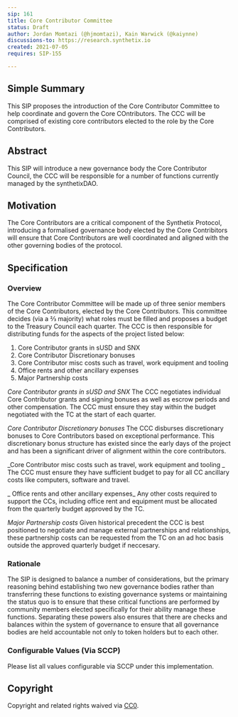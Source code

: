 ```yaml
---
sip: 161
title: Core Contributor Committee
status: Draft
author: Jordan Momtazi (@hjmomtazi), Kain Warwick (@kaiynne)
discussions-to: https://research.synthetix.io
created: 2021-07-05
requires: SIP-155

---
```


## Simple Summary
<!--"If you can't explain it simply, you don't understand it well enough." Simply describe the outcome the proposed changes intends to achieve. This should be non-technical and accessible to a casual community member.-->
This SIP proposes the introduction of the Core Contributor Committee to help coordinate and govern the Core COntributors. The CCC will be comprised of existing core contributors elected to the role by the Core Contributors.


## Abstract
<!--A short (~200 word) description of the proposed change, the abstract should clearly describe the proposed change. This is what *will* be done if the SIP is implemented, not *why* it should be done or *how* it will be done. If the SIP proposes deploying a new contract, write, "We propose to deploy a new contract that will do x".-->
This SIP will introduce a new governance body the Core Contributor Council, the CCC will be responsible for a number of functions currently managed by the synthetixDAO.


## Motivation
<!--This is the problem statement. This is the *why* of the SIP. It should clearly explain *why* the current state of the protocol is inadequate.  It is critical that you explain *why* the change is needed, if the SIP proposes changing how something is calculated, you must address *why* the current calculation is inaccurate or wrong. This is not the place to describe how the SIP will address the issue!-->
The Core Contributors are a critical component of the Synthetix Protocol, introducing a formalised governance body elected by the Core Contribitors will ensure that Core Contributors are well coordinated and aligned with the other governing bodies of the protocol.


## Specification
<!--The specification should describe the syntax and semantics of any new feature, there are five sections
1. Overview
2. Rationale
3. Technical Specification
4. Test Cases
5. Configurable Values
-->

### Overview
<!--This is a high-level overview of *how* the SIP will solve the problem. The overview should clearly describe how the new feature will be implemented.-->
The Core Contributor Committee will be made up of three senior members of the Core Contributors, elected by the Core Contributors. This committee decides (via a ⅔ majority) what roles must be filled and proposes a budget to the Treasury Council each quarter. The CCC is then responsible for distributing funds for the aspects of the project listed below:

1. Core Contributor grants in sUSD and SNX
2. Core Contributor Discretionary bonuses
3. Core Contributor misc costs such as travel, work equipment and tooling 
4. Office rents and other ancillary expenses
5. Major Partnership costs

_Core Contributor grants in sUSD and SNX_
The CCC negotiates individual Core Contributor grants and signing bonuses as well as escrow periods and other compensation. The CCC must ensure they stay within the budget negotiated with the TC at the start of each quarter.

_Core Contributor Discretionary bonuses_
The CCC disburses discretionary bonuses to Core Contributors based on exceptional performance. This discretionary bonus structure has existed since the early days of the project and has been a significant driver of alignment within the core contributors.

_Core Contributor misc costs such as travel, work equipment and tooling _
The CCC must ensure they have sufficient budget to pay for all CC ancillary costs like computers, software and travel.

_ Office rents and other ancillary expenses_
Any other costs required to support the CCs, including office rent and equipment must be allocated from the quarterly budget approved by the TC.

_Major Partnership costs_
Given historical precedent the CCC is best positioned to negotiate and manage external partnerships and relationships, these partnership costs can be requested from the TC on an ad hoc basis outside the approved quarterly budget if neccesary.


### Rationale
<!--This is where you explain the reasoning behind how you propose to solve the problem. Why did you propose to implement the change in this way, what were the considerations and trade-offs? The rationale fleshes out what motivated the design and why particular design decisions were made. It should describe alternate designs that were considered and related work. The rationale may also provide evidence of consensus within the community, and should discuss important objections or concerns raised during discussion.-->
The SIP is designed to balance a number of considerations, but the primary reasoning behind establishing two new governance bodies rather than transferring these functions to existing governance systems or maintaining the status quo is to ensure that these critical functions are performed by community members elected specifically for their ability manage these functions. Separating these powers also ensures that there are checks and balances within the system of governance to ensure that all governance bodies are held accountable not only to token holders but to each other.


### Configurable Values (Via SCCP)
<!--Please list all values configurable via SCCP under this implementation.-->
Please list all values configurable via SCCP under this implementation.

## Copyright
Copyright and related rights waived via [CC0](https://creativecommons.org/publicdomain/zero/1.0/).
